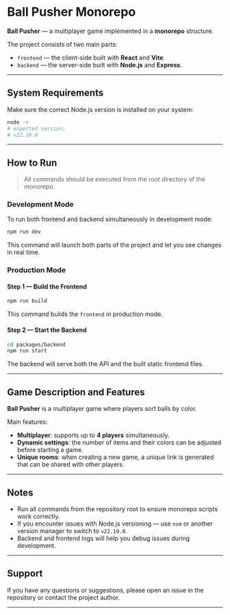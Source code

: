 # Ball Pusher Monorepo

**Ball Pusher** — a multiplayer game implemented in a **monorepo** structure.  

The project consists of two main parts:

- `frontend` — the client-side built with **React** and **Vite**.  
- `backend` — the server-side built with **Node.js** and **Express**.

---

## System Requirements

Make sure the correct Node.js version is installed on your system:

```bash
node -v
# expected version:
# v22.19.0
```

---

## How to Run

> All commands should be executed from the root directory of the monorepo.

### Development Mode

To run both frontend and backend simultaneously in development mode:

```bash
npm run dev
```

This command will launch both parts of the project and let you see changes in real time.

### Production Mode

#### Step 1 — Build the Frontend

```bash
npm run build
```

This command builds the `frontend` in production mode.

#### Step 2 — Start the Backend

```bash
cd packages/backend
npm run start
```

The backend will serve both the API and the built static frontend files.

---

## Game Description and Features

**Ball Pusher** is a multiplayer game where players sort balls by color.

Main features:
- **Multiplayer**: supports up to **4 players** simultaneously.  
- **Dynamic settings**: the number of items and their colors can be adjusted before starting a game.  
- **Unique rooms**: when creating a new game, a unique link is generated that can be shared with other players.  

---

## Notes

- Run all commands from the repository root to ensure monorepo scripts work correctly.  
- If you encounter issues with Node.js versioning — use `nvm` or another version manager to switch to `v22.19.0`.  
- Backend and frontend logs will help you debug issues during development.

---

## Support

If you have any questions or suggestions, please open an issue in the repository or contact the project author.

---

